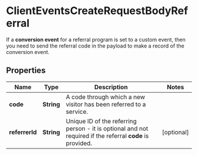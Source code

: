 

# ClientEventsCreateRequestBodyReferral

If a **conversion event** for a referral program is set to a custom event, then you need to send the referral code in the payload to make a record of the conversion event. 

## Properties

| Name | Type | Description | Notes |
|------------ | ------------- | ------------- | -------------|
|**code** | **String** | A code through which a new visitor has been referred to a service. |  |
|**referrerId** | **String** | Unique ID of the referring person - it is optional and not required if the referral **code** is provided. |  [optional] |



